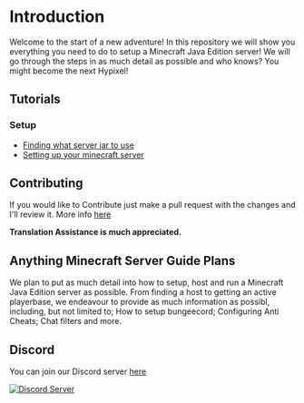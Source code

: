 # Introduction

Welcome to the start of a new adventure! In this repository we will show you everything you need to do to setup a Minecraft Java Edition server!
We will go through the steps in as much detail as possible and who knows? You might become the next Hypixel!

## Tutorials

### Setup

- [Finding what server jar to use](tutorials/en_us/JARS/FINDING.md)
- [Setting up your minecraft server](tutorials/en_us/SETUP/BASIC.md)

## Contributing

If you would like to Contribute just make a pull request with the changes and I'll review it. More info [here](CONTRIBUTING.md)

**Translation Assistance is much appreciated.**

## Anything Minecraft Server Guide Plans

We plan to put as much detail into how to setup, host and run a Minecraft Java Edition server as possible.
From finding a host to getting an active playerbase, we endeavour to provide as much information as possibl, including, but not limited to; How to setup bungeecord; Configuring Anti Cheats; Chat filters and more.

## Discord

You can join our Discord server [here](https://discord.gg/QRjusA2uAZ)

[![Discord Server](https://img.shields.io/discord/803527976670855169?color=7289da&label=DISCORD&style=for-the-badge)](https://discord.gg/QRjusA2uAZ)
